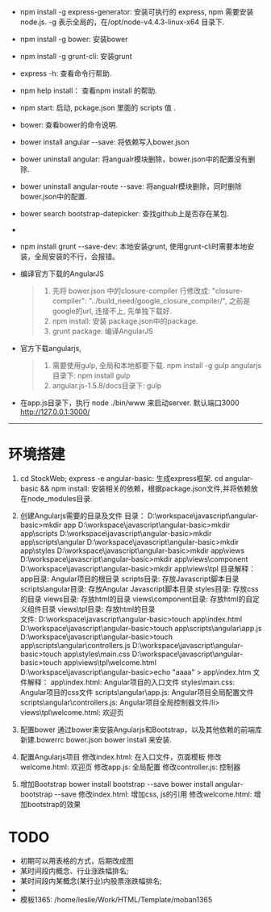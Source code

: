 * npm install -g express-generator:  安装可执行的 express,  npm 需要安装node.js. -g 表示全局的，在/opt/node-v4.4.3-linux-x64 目录下.
* npm install -g bower: 安装bower
* npm install -g grunt-cli: 安装grunt
* express -h:  查看命令行帮助.
* npm help install：  查看npm install 的帮助.
* npm start:  启动, pckage.json 里面的 scripts 值 .

* bower:  查看bower的命令说明.
* bower install angular --save: 将依赖写入bower.json
* bower uninstall angular: 将angualr模块删除，bower.json中的配置没有删除.
* bower uninstall angular-route --save:  将angualr模块删除，同时删除bower.json中的配置.
* bower search bootstrap-datepicker: 查找github上是否存在某包.
* 

* npm install grunt --save-dev:  本地安装grunt, 使用grunt-cli时需要本地安装，全局安装的不行，会报错。

* 编译官方下载的AngularJS
   > 1. 先将 bower.json 中的closure-compiler 行修改成: "closure-compiler": "../build_need/google_closure_compiler/", 之前是google的url, 连接不上, 先单独下载好.
   > 2. npm install: 安装 package.json中的package.
   > 3. grunt package: 编译AngularJS

* 官方下载angularjs, 
   > 1. 需要使用gulp, 全局和本地都要下载. npm install -g gulp    angularjs目录下: npm install gulp
   > 2. angular.js-1.5.8/docs目录下:  gulp


* 在app.js目录下，执行 node ./bin/www 来启动server. 默认端口3000   http://127.0.0.1:3000/
---------------------------

# 环境搭建
1. cd StockWeb;  express -e angular-basic:  生成express框架.
cd angular-basic && npm install: 安装相关的依赖，根据package.json文件,并将依赖放在node_modules目录.

2. 创建Angularjs需要的目录及文件
目录：
D:\workspace\javascript\angular-basic>mkdir app
D:\workspace\javascript\angular-basic>mkdir app\scripts
D:\workspace\javascript\angular-basic>mkdir app\scripts\angular
D:\workspace\javascript\angular-basic>mkdir app\styles
D:\workspace\javascript\angular-basic>mkdir app\views
D:\workspace\javascript\angular-basic>mkdir app\views\component
D:\workspace\javascript\angular-basic>mkdir app\views\tpl
目录解释：
app目录: Angular项目的根目录
scripts目录: 存放Javascript脚本目录
scripts\angular目录: 存放Angular Javascript脚本目录
styles目录: 存放css的目录
views目录: 存放html的目录
views\component目录: 存放html的自定义组件目录
views\tpl目录: 存放html的目录 <br/>
文件:
D:\workspace\javascript\angular-basic>touch app\index.html
D:\workspace\javascript\angular-basic>touch app\scripts\angular\app.js
D:\workspace\javascript\angular-basic>touch app\scripts\angular\controllers.js
D:\workspace\javascript\angular-basic>touch app\styles\main.css
D:\workspace\javascript\angular-basic>touch app\views\tpl\welcome.html
D:\workspace\javascript\angular-basic>echo "aaaa" > app\index.htm
文件解释：
app\index.html: Angular项目的入口文件
styles\main.css: Angular项目的css文件
scripts\angular\app.js: Angular项目全局配置文件
scripts\angular\controllers.js: Angular项目全局控制器文件/li>
views\tpl\welcome.html: 欢迎页

3. 配置bower
通过bower来安装Angularjs和Bootstrap，以及其他依赖的前端库
新建.bowerrc  bower.json
bower install 来安装.

4. 配置Angularjs项目
修改index.html: 在入口文件，页面模板
修改welcome.html: 欢迎页
修改app.js: 全局配置
修改controller.js: 控制器

5. 增加Bootstrap
bower install bootstrap --save
bower install angular-bootstrap --save
修改index.html: 增加css, js的引用
修改welcome.html: 增加bootstrap的效果


# TODO
* 初期可以用表格的方式，后期改成图
* 某时间段内概念、行业涨跌幅排名;
* 某时间段内某概念(某行业)内股票涨跌幅排名;
* 
* 模板1365: /home/leslie/Work/HTML/Template/moban1365


